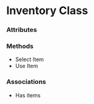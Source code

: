 # Inventory Class

### Attributes

### Methods

- Select Item
- Use Item

### Associations

- Has items
